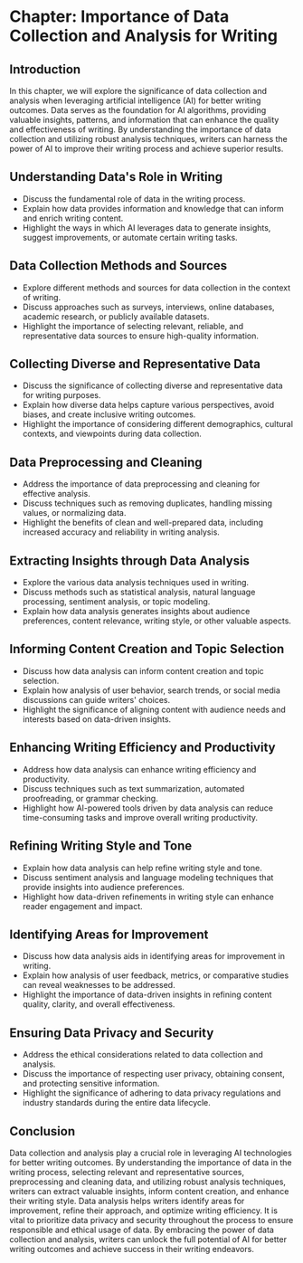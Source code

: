 Chapter: Importance of Data Collection and Analysis for Writing
===============================================================

Introduction
------------

In this chapter, we will explore the significance of data collection and analysis when leveraging artificial intelligence (AI) for better writing outcomes. Data serves as the foundation for AI algorithms, providing valuable insights, patterns, and information that can enhance the quality and effectiveness of writing. By understanding the importance of data collection and utilizing robust analysis techniques, writers can harness the power of AI to improve their writing process and achieve superior results.

Understanding Data's Role in Writing
------------------------------------

* Discuss the fundamental role of data in the writing process.
* Explain how data provides information and knowledge that can inform and enrich writing content.
* Highlight the ways in which AI leverages data to generate insights, suggest improvements, or automate certain writing tasks.

Data Collection Methods and Sources
-----------------------------------

* Explore different methods and sources for data collection in the context of writing.
* Discuss approaches such as surveys, interviews, online databases, academic research, or publicly available datasets.
* Highlight the importance of selecting relevant, reliable, and representative data sources to ensure high-quality information.

Collecting Diverse and Representative Data
------------------------------------------

* Discuss the significance of collecting diverse and representative data for writing purposes.
* Explain how diverse data helps capture various perspectives, avoid biases, and create inclusive writing outcomes.
* Highlight the importance of considering different demographics, cultural contexts, and viewpoints during data collection.

Data Preprocessing and Cleaning
-------------------------------

* Address the importance of data preprocessing and cleaning for effective analysis.
* Discuss techniques such as removing duplicates, handling missing values, or normalizing data.
* Highlight the benefits of clean and well-prepared data, including increased accuracy and reliability in writing analysis.

Extracting Insights through Data Analysis
-----------------------------------------

* Explore the various data analysis techniques used in writing.
* Discuss methods such as statistical analysis, natural language processing, sentiment analysis, or topic modeling.
* Explain how data analysis generates insights about audience preferences, content relevance, writing style, or other valuable aspects.

Informing Content Creation and Topic Selection
----------------------------------------------

* Discuss how data analysis can inform content creation and topic selection.
* Explain how analysis of user behavior, search trends, or social media discussions can guide writers' choices.
* Highlight the significance of aligning content with audience needs and interests based on data-driven insights.

Enhancing Writing Efficiency and Productivity
---------------------------------------------

* Address how data analysis can enhance writing efficiency and productivity.
* Discuss techniques such as text summarization, automated proofreading, or grammar checking.
* Highlight how AI-powered tools driven by data analysis can reduce time-consuming tasks and improve overall writing productivity.

Refining Writing Style and Tone
-------------------------------

* Explain how data analysis can help refine writing style and tone.
* Discuss sentiment analysis and language modeling techniques that provide insights into audience preferences.
* Highlight how data-driven refinements in writing style can enhance reader engagement and impact.

Identifying Areas for Improvement
---------------------------------

* Discuss how data analysis aids in identifying areas for improvement in writing.
* Explain how analysis of user feedback, metrics, or comparative studies can reveal weaknesses to be addressed.
* Highlight the importance of data-driven insights in refining content quality, clarity, and overall effectiveness.

Ensuring Data Privacy and Security
----------------------------------

* Address the ethical considerations related to data collection and analysis.
* Discuss the importance of respecting user privacy, obtaining consent, and protecting sensitive information.
* Highlight the significance of adhering to data privacy regulations and industry standards during the entire data lifecycle.

Conclusion
----------

Data collection and analysis play a crucial role in leveraging AI technologies for better writing outcomes. By understanding the importance of data in the writing process, selecting relevant and representative sources, preprocessing and cleaning data, and utilizing robust analysis techniques, writers can extract valuable insights, inform content creation, and enhance their writing style. Data analysis helps writers identify areas for improvement, refine their approach, and optimize writing efficiency. It is vital to prioritize data privacy and security throughout the process to ensure responsible and ethical usage of data. By embracing the power of data collection and analysis, writers can unlock the full potential of AI for better writing outcomes and achieve success in their writing endeavors.
